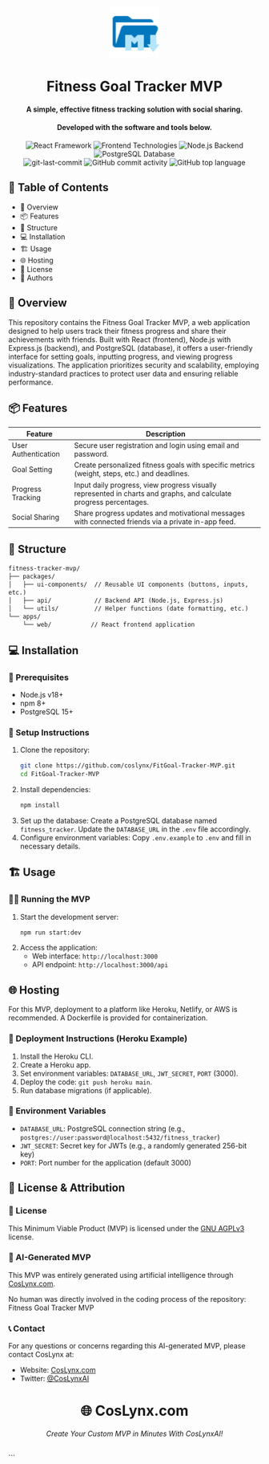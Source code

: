 <div class="hero-icon" align="center">
  <img src="https://raw.githubusercontent.com/PKief/vscode-material-icon-theme/ec559a9f6bfd399b82bb44393651661b08aaf7ba/icons/folder-markdown-open.svg" width="100" />
</div>

<h1 align="center">
Fitness Goal Tracker MVP
</h1>
<h4 align="center">A simple, effective fitness tracking solution with social sharing.</h4>
<h4 align="center">Developed with the software and tools below.</h4>
<div class="badges" align="center">
  <img src="https://img.shields.io/badge/Framework-React-blue" alt="React Framework">
  <img src="https://img.shields.io/badge/Frontend-TypeScript%2C_HTML%2C_CSS-red" alt="Frontend Technologies">
  <img src="https://img.shields.io/badge/Backend-Node.js-blue" alt="Node.js Backend">
  <img src="https://img.shields.io/badge/Database-PostgreSQL-blue" alt="PostgreSQL Database">
</div>
<div class="badges" align="center">
  <img src="https://img.shields.io/github/last-commit/coslynx/FitGoal-Tracker-MVP?style=flat-square&color=5D6D7E" alt="git-last-commit" />
  <img src="https://img.shields.io/github/commit-activity/m/coslynx/FitGoal-Tracker-MVP?style=flat-square&color=5D6D7E" alt="GitHub commit activity" />
  <img src="https://img.shields.io/github/languages/top/coslynx/FitGoal-Tracker-MVP?style=flat-square&color=5D6D7E" alt="GitHub top language" />
</div>

## 📑 Table of Contents
- 📍 Overview
- 📦 Features
- 📂 Structure
- 💻 Installation
- 🏗️ Usage
- 🌐 Hosting
- 📄 License
- 👏 Authors

## 📍 Overview
This repository contains the Fitness Goal Tracker MVP, a web application designed to help users track their fitness progress and share their achievements with friends. Built with React (frontend), Node.js with Express.js (backend), and PostgreSQL (database), it offers a user-friendly interface for setting goals, inputting progress, and viewing progress visualizations. The application prioritizes security and scalability, employing industry-standard practices to protect user data and ensuring reliable performance.

## 📦 Features
| Feature            | Description                                                                                                        |
|--------------------|--------------------------------------------------------------------------------------------------------------------|
| User Authentication | Secure user registration and login using email and password.                                                        |
| Goal Setting        | Create personalized fitness goals with specific metrics (weight, steps, etc.) and deadlines.                       |
| Progress Tracking   | Input daily progress, view progress visually represented in charts and graphs, and calculate progress percentages. |
| Social Sharing      | Share progress updates and motivational messages with connected friends via a private in-app feed.                  |


## 📂 Structure
```text
fitness-tracker-mvp/
├── packages/
│   ├── ui-components/  // Reusable UI components (buttons, inputs, etc.)
│   ├── api/            // Backend API (Node.js, Express.js)
│   └── utils/          // Helper functions (date formatting, etc.)
└── apps/
    └── web/           // React frontend application
```

## 💻 Installation
### 🔧 Prerequisites
- Node.js v18+
- npm 8+
- PostgreSQL 15+

### 🚀 Setup Instructions
1. Clone the repository:
   ```bash
   git clone https://github.com/coslynx/FitGoal-Tracker-MVP.git
   cd FitGoal-Tracker-MVP
   ```
2. Install dependencies:
   ```bash
   npm install
   ```
3. Set up the database:  Create a PostgreSQL database named `fitness_tracker`.  Update the `DATABASE_URL` in the `.env` file accordingly.
4. Configure environment variables: Copy `.env.example` to `.env` and fill in necessary details.

## 🏗️ Usage
### 🏃‍♂️ Running the MVP
1. Start the development server:
   ```bash
   npm run start:dev
   ```
2. Access the application:
   - Web interface: `http://localhost:3000`
   - API endpoint: `http://localhost:3000/api`

## 🌐 Hosting
For this MVP, deployment to a platform like Heroku, Netlify, or AWS is recommended.  A Dockerfile is provided for containerization.

### 🚀 Deployment Instructions (Heroku Example)
1. Install the Heroku CLI.
2. Create a Heroku app.
3. Set environment variables: `DATABASE_URL`, `JWT_SECRET`, `PORT` (3000).
4. Deploy the code: `git push heroku main`.
5. Run database migrations (if applicable).

### 🔑 Environment Variables
- `DATABASE_URL`: PostgreSQL connection string (e.g., `postgres://user:password@localhost:5432/fitness_tracker`)
- `JWT_SECRET`: Secret key for JWTs (e.g., a randomly generated 256-bit key)
- `PORT`: Port number for the application (default 3000)

## 📄 License & Attribution

### 📄 License
This Minimum Viable Product (MVP) is licensed under the [GNU AGPLv3](https://choosealicense.com/licenses/agpl-3.0/) license.

### 🤖 AI-Generated MVP
This MVP was entirely generated using artificial intelligence through [CosLynx.com](https://coslynx.com).

No human was directly involved in the coding process of the repository: Fitness Goal Tracker MVP

### 📞 Contact
For any questions or concerns regarding this AI-generated MVP, please contact CosLynx at:
- Website: [CosLynx.com](https://coslynx.com)
- Twitter: [@CosLynxAI](https://x.com/CosLynxAI)

<p align="center">
  <h1 align="center">🌐 CosLynx.com</h1>
</p>
<p align="center">
  <em>Create Your Custom MVP in Minutes With CosLynxAI!</em>
</p>
<div class="badges" align="center">
<img src="https://img.shields.io/badge/Developers-Drix10,_Kais_Radwan-red" alt="">
<img src="https://img.shields.io/badge/Website-CosLynx.com-blue" alt="">
<img src="https://img.shields.io/badge/Backed_by-Google,_Microsoft_&_Amazon_for_Startups-red" alt="">
<img src="https://img.shields.io/badge/Finalist-Backdrop_Build_v4,_v6-black" alt="">
</div>
```